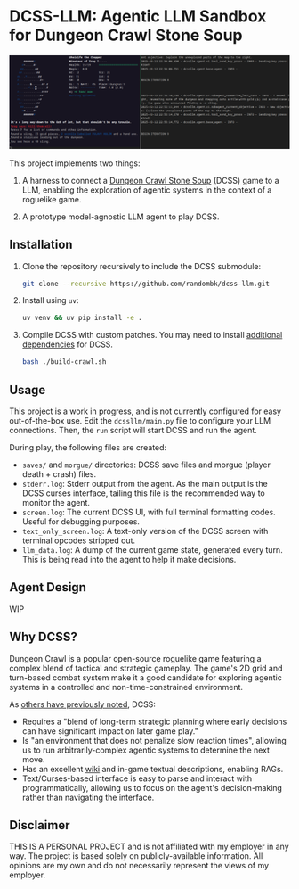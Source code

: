 # DCSS-LLM: Agentic LLM Sandbox for Dungeon Crawl Stone Soup

![alt text](docs/screenshot_1.png)

This project implements two things:

1. A harness to connect a [Dungeon Crawl Stone Soup](https://crawl.develz.org/) (DCSS)
game to a LLM, enabling the exploration of agentic systems in the context of a roguelike game.

1. A prototype model-agnostic LLM agent to play DCSS.


## Installation

1. Clone the repository recursively to include the DCSS submodule:

    ```bash
    git clone --recursive https://github.com/randombk/dcss-llm.git
    ```

1. Install using `uv`:

    ```bash
    uv venv && uv pip install -e .
    ```

1. Compile DCSS with custom patches. You may need to install [additional dependencies](https://github.com/crawl/crawl/blob/master/crawl-ref/INSTALL.md) for DCSS.

    ```bash
    bash ./build-crawl.sh
    ```

## Usage

This project is a work in progress, and is not currently configured for easy out-of-the-box use. Edit the `dcssllm/main.py`
file to configure your LLM connections. Then, the `run` script will start DCSS and run the agent.

During play, the following files are created:

* `saves/` and `morgue/` directories: DCSS save files and morgue (player death + crash) files.
* `stderr.log`: Stderr output from the agent. As the main output is the DCSS curses interface, tailing this file is the recommended way to monitor the agent.
* `screen.log`: The current DCSS UI, with full terminal formatting codes. Useful for debugging purposes.
* `text_only_screen.log`: A text-only version of the DCSS screen with terminal opcodes stripped out.
* `llm_data.log`: A dump of the current game state, generated every turn. This is being read into the agent to help it make decisions.

## Agent Design

WIP

## Why DCSS?

Dungeon Crawl is a popular open-source roguelike game featuring a complex blend of tactical and strategic gameplay. The game's 2D grid and turn-based combat system make it a good candidate for exploring agentic systems in a controlled and non-time-constrained environment.

As [others have previously noted](https://arxiv.org/abs/1902.01769), DCSS:

* Requires a "blend of long-term strategic planning where early decisions can have significant impact on later game play."
* Is "an environment that does not penalize slow reaction times", allowing us to run arbitrarily-complex agentic systems to determine the next move.
* Has an excellent [wiki](http://crawl.chaosforge.org/Crawl_Wiki) and in-game textual descriptions, enabling RAGs.
* Text/Curses-based interface is easy to parse and interact with programmatically, allowing us to focus on the agent's decision-making rather than navigating the interface.

## Disclaimer

THIS IS A PERSONAL PROJECT and is not affiliated with my employer in any way. The project is based solely on publicly-available information. All opinions are my own and do not necessarily represent the views of my employer.
